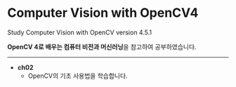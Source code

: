 # Computer Vision with OpenCV4
Study Computer Vision with OpenCV version 4.5.1

**OpenCV 4로 배우는 컴퓨터 비전과 머신러닝**을 참고하여 공부하였습니다.

---

- **ch02**
  - OpenCV의 기초 사용법을 학습합니다.
